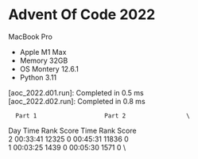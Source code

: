# Advent Of Code 2022

MacBook Pro 
- Apple M1 Max
- Memory 32GB 
- OS Montery 12.6.1
- Python 3.11


[aoc_2022.d01.run]: Completed in 0.5 ms \
[aoc_2022.d02.run]: Completed in 0.8 ms

      Part 1                   Part 2                 \
Day       Time   Rank  Score       Time   Rank  Score \
  2   00:33:41  12325      0   00:45:31  11836      0 \
  1   00:03:25   1439      0   00:05:30   1571      0 \
